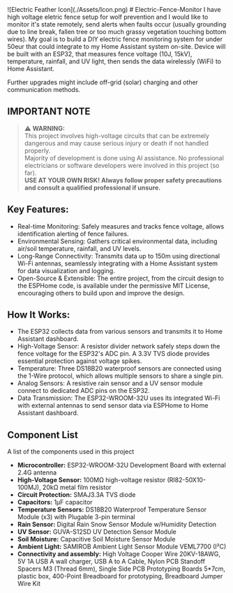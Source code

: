 <meta name="google-site-verification" content="2yOuVSR3vusgyCqZ-QZysjBdnQS-RB1x7dUocyCwaMk" />
![Electric Feather Icon](./Assets/Icon.png)
# Electric-Fence-Monitor
I have high voltage eletric fence setup for wolf prevention and I would like to monitor it's state remotely, send alerts when faults occur (usually grounding due to line break, fallen tree or too much grassy vegetation touching bottom wires).
My goal is to build a DIY electric fence monitoring system for under 50eur that could integrate to my Home Assistant system on-site.
Device will be built with an ESP32, that measures fence voltage (10J, 15kV), temperature, rainfall, and UV light, then sends the data wirelessly (WiFi) to Home Assistant.

Further upgrades might include off-grid (solar) charging and other communication methods.

## IMPORTANT NOTE
> ⚠️ **WARNING:**  
> This project involves high-voltage circuits that can be extremely dangerous and may cause serious injury or death if not handled properly.  
> Majority of development is done using AI assistance. No professional electricians or software developers were involved in this project (so far).  
> **USE AT YOUR OWN RISK! Always follow proper safety precautions and consult a qualified professional if unsure.**

## Key Features:
* Real-time Monitoring: Safely measures and tracks fence voltage, allows identification alerting of fence failures.
* Environmental Sensing: Gathers critical environmental data, including air/soil temperature, rainfall, and UV levels.
* Long-Range Connectivity: Transmits data up to 150m using directional Wi-Fi antennas, seamlessly integrating with a Home Assistant system for data visualization and logging.
* Open-Source & Extensible: The entire project, from the circuit design to the ESPHome code, is available under the permissive MIT License, encouraging others to build upon and improve the design.

## How It Works:
* The ESP32 collects data from various sensors and transmits it to Home Assistant dashboard.
* High-Voltage Sensor: A resistor divider network safely steps down the fence voltage for the ESP32's ADC pin. A 3.3V TVS diode provides essential protection against voltage spikes.
* Temperature: Three DS18B20 waterproof sensors are connected using the 1-Wire protocol, which allows multiple sensors to share a single pin.
* Analog Sensors: A resistive rain sensor and a UV sensor module connect to dedicated ADC pins on the ESP32.
* Data Transmission: The ESP32-WROOM-32U uses its integrated Wi-Fi with external antennas to send sensor data via ESPHome to Home Assistant dashboard.

## Component List
A list of the components used in this project

* **Microcontroller:** ESP32-WROOM-32U Development Board with external 2.4G antenna
* **High-Voltage Sensor:** 100MΩ high-voltage resistor (RI82-50X10-100MJ), 20kΩ metal film resistor
* **Circuit Protection:** SMAJ3.3A TVS diode
* **Capacitors:** 1µF capacitor
* **Temperature Sensors:** DS18B20 Waterproof Temperature Sensor Module (x3) with Plugable 3-pin terminal
* **Rain Sensor:** Digital Rain Snow Sensor Module w/Humidity Detection
* **UV Sensor:** GUVA-S12SD UV Detection Sensor Module
* **Soil Moisture:** Capacitive Soil Moisture Sensor Module
* **Ambient Light:** SAMIROB Ambient Light Sensor Module VEML7700 (I²C)
* **Connectivity and assembly:** High Voltage Cooper Wire 20KV-18AWG, 5V 1A USB A wall charger, USB A to A Cable,  Nylon PCB Standoff Spacers M3 (Thread 6mm), Single Side PCB Prototyping Boards 5*7cm, plastic box, 400-Point Breadboard for prototyping, Breadboard Jumper Wire Kit

